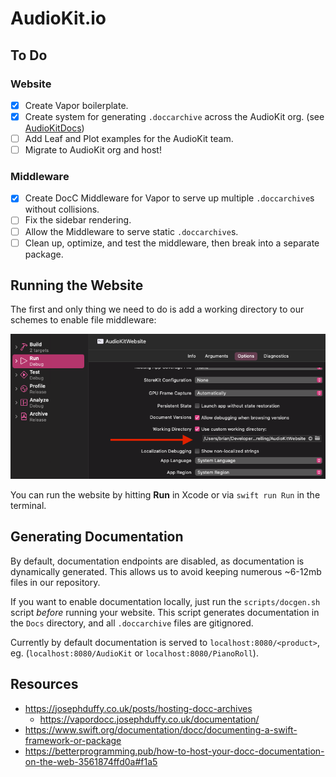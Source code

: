 # AudioKit.io

## To Do

### Website

- [x] Create Vapor boilerplate.
- [x] Create system for generating `.doccarchive` across the AudioKit org. (see [AudioKitDocs](https://github.com/bdrelling/AudioKitDocs))
- [ ] Add Leaf and Plot examples for the AudioKit team.
- [ ] Migrate to AudioKit org and host!

### Middleware

- [x] Create DocC Middleware for Vapor to serve up multiple `.doccarchive`s without collisions.
- [ ] Fix the sidebar rendering.
- [ ] Allow the Middleware to serve static `.doccarchive`s.
- [ ] Clean up, optimize, and test the middleware, then break into a separate package.

## Running the Website

The first and only thing we need to do is add a working directory to our schemes to enable file middleware:

![Configure your working directory.](/.github/images/configure_working_directory.png)

You can run the website by hitting **Run** in Xcode or via `swift run Run` in the terminal.

## Generating Documentation

By default, documentation endpoints are disabled, as documentation is dynamically generated. This allows us to avoid keeping numerous ~6-12mb files in our repository.

If you want to enable documentation locally, just run the `scripts/docgen.sh` script _before_ running your website. This script generates documentation in the `Docs` directory, and all `.doccarchive` files are gitignored.

Currently by default documentation is served to `localhost:8080/<product>`, eg. (`localhost:8080/AudioKit` or `localhost:8080/PianoRoll`).

## Resources

- <https://josephduffy.co.uk/posts/hosting-docc-archives>
  - <https://vapordocc.josephduffy.co.uk/documentation/>
- <https://www.swift.org/documentation/docc/documenting-a-swift-framework-or-package>
- <https://betterprogramming.pub/how-to-host-your-docc-documentation-on-the-web-3561874ffd0a#f1a5>
